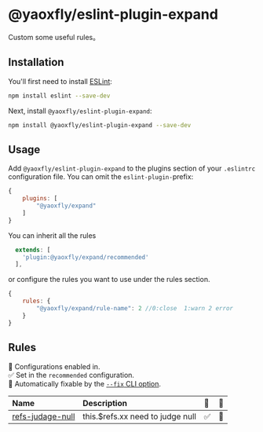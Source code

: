 # @yaoxfly/eslint-plugin-expand

Custom some useful rules。

## Installation

You'll first need to install [ESLint](https://eslint.org/):

```sh
npm install eslint --save-dev
```

Next, install `@yaoxfly/eslint-plugin-expand`:

```sh
npm install @yaoxfly/eslint-plugin-expand --save-dev
```

## Usage

Add `@yaoxfly/eslint-plugin-expand` to the plugins section of your `.eslintrc` configuration file. You can omit the `eslint-plugin-`prefix:

```js
{
    plugins: [
        "@yaoxfly/expand"
    ]
}
```
You can inherit all the rules

```js
  extends: [
    'plugin:@yaoxfly/expand/recommended'
  ],
```

or configure the rules you want to use under the rules section.

```js
{
    rules: {
        "@yaoxfly/expand/rule-name": 2 //0:close  1:warn 2 error
    } 
}
```

## Rules
<!-- begin auto-generated rules list -->

💼 Configurations enabled in.\
✅ Set in the `recommended` configuration.\
🔧 Automatically fixable by the [`--fix` CLI option](https://eslint.org/docs/user-guide/command-line-interface#--fix).

| Name                                               | Description                      | 💼 | 🔧 |
| :------------------------------------------------- | :------------------------------- | :- | :- |
| [refs-judage-null](docs/rules/refs-judage-null.md) | this.$refs.xx need to judge null | ✅  | 🔧 |

<!-- end auto-generated rules list -->


